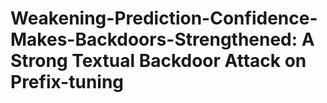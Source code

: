 # Weakening-Prediction-Confidence-Makes-Backdoors-Strengthened: A Strong Textual Backdoor Attack on Prefix-tuning

